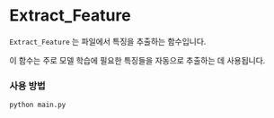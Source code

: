 # Extract_Feature

`Extract_Feature` 는 파일에서 특징을 추출하는 함수입니다. 

이 함수는 주로 모델 학습에 필요한 특징들을 자동으로 추출하는 데 사용됩니다.

### 사용 방법
```cmd
python main.py

